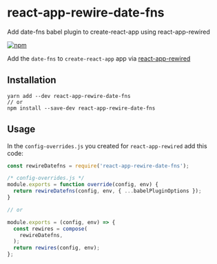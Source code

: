 # react-app-rewire-date-fns
Add date-fns babel plugin to create-react-app using react-app-rewired

[![npm](https://img.shields.io/npm/v/react-app-rewire-date-fns.svg)](https://www.npmjs.com/package/react-app-rewire-date-fns)


Add the `date-fns` to `create-react-app` app via [react-app-rewired](https://github.com/timarney/react-app-rewired)

## Installation
```
yarn add --dev react-app-rewire-date-fns
// or
npm install --save-dev react-app-rewire-date-fns
```

## Usage
In the `config-overrides.js` you created for `react-app-rewired` add this code:

```js
const rewireDatefns = require('react-app-rewire-date-fns');

/* config-overrides.js */
module.exports = function override(config, env) {
  return rewireDatefns(config, env, { ...babelPluginOptions });
}

// or

module.exports = (config, env) => {
  const rewires = compose(
    rewireDatefns,
  );
  return rewires(config, env);
};

```
